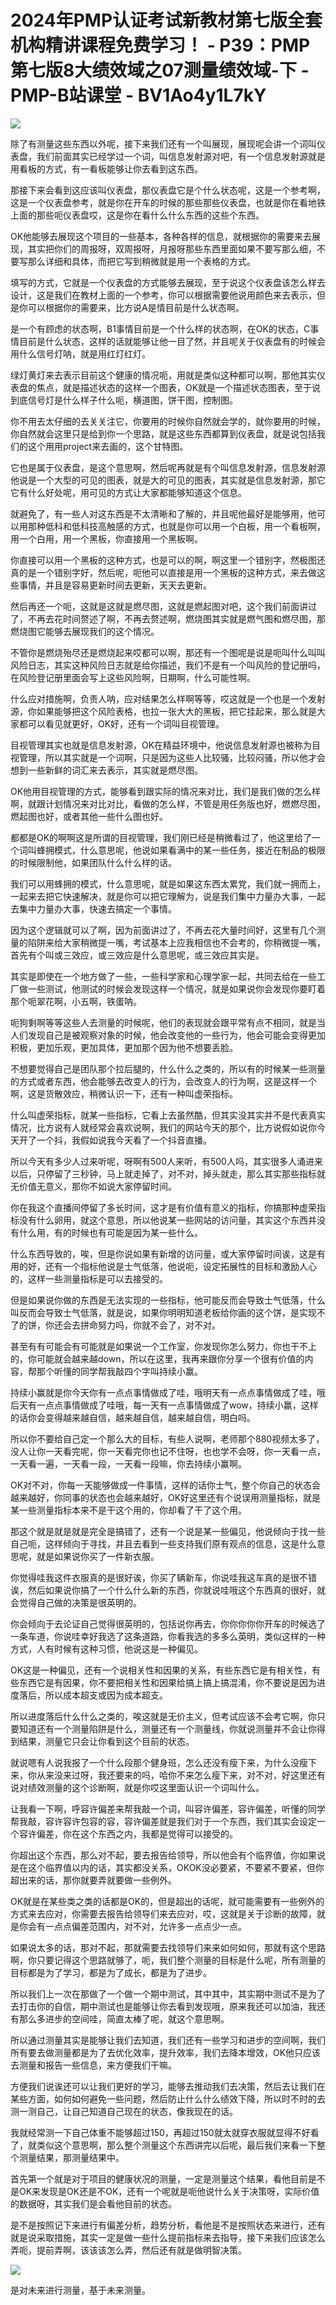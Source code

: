 # 2024年PMP认证考试新教材第七版全套机构精讲课程免费学习！ - P39：PMP第七版8大绩效域之07测量绩效域-下 - PMP-B站课堂 - BV1Ao4y1L7kY

![](img/aa36fbdb6d6c19d666594a55b65ca156_0.png)

除了有测量这些东西以外呢，接下来我们还有一个叫展现，展现呢会讲一个词叫仪表盘，我们前面其实已经学过一个词，叫信息发射源对吧，有一个信息发射源就是用看板的方式，有一看板能够让你去看到这东西。

那接下来会看到这应该叫仪表盘，那仪表盘它是个什么状态呢，这是一个参考啊，这是一个仪表盘参考，就是你在开车的时候的那些那些仪表盘，也就是你在看地铁上面的那些呃仪表盘哎，这是你在看什么什么东西的这些个东西。

OK他能够去展现这个项目的一些基本，各种各样的信息，就根据你的需要来去展现，其实把你们的周报呀，双周报呀，月报呀那些东西里面如果不要写那么细，不要写那么详细和具体，而把它写到稍微就是用一个表格的方式。

填写的方式，它就是一个仪表盘的方式能够去展现，至于说这个仪表盘该怎么样去设计，这是我们在教材上面的一个参考，你可以根据需要他说用颜色来去表示，但是你可以根据你的需要来，比方说A是情目前是什么状态啊。

是一个有顾虑的状态啊，B1事情目前是一个什么样的状态啊，在OK的状态，C事情目前是什么状态，这样的话就能够让他一目了然，并且呢关于仪表盘有的时候会用什么信号灯呐，就是用红灯红灯。

绿灯黄灯来去表示目前这个健康的情况呃，用就是类似这种都可以啊，那他其实仪表盘的焦点，就是描述状态的这样一个图表，OK就是一个描述状态图表，至于说到底信号灯是什么样子什么呃，横道图，饼干图，控制图。

你不用去太仔细的去关关注它，你要用的时候你自然就会学的，就你要用的时候，你自然就会这里只是给到你一个思路，就是这些东西都算到仪表盘，就是说包括我们的这个用用project来去画的，这个甘特图。

它也是属于仪表盘，是这个意思啊，然后呢再就是有个叫信息发射源，信息发射源他说是一个大型的可见的图表，就是大的可见的图表，其实就是信息发射源，那它它有什么好处呢，用可见的方式让大家都能够知道这个信息。

就避免了，有一些人对这东西是不太清晰和了解的，并且呢他最好是能够用，他可以用那种低科和低科技高触感的方式，也就是你可以用一个白板，用一个看板啊，用一个白用，用一个黑板，你直接用一个黑板啊。

你直接可以用一个黑板的这种方式，也是可以的啊，啊这里一个错别字，然极图还真的是一个错别字好，然后呢，呃他可以直接是用一个黑板的这种方式，来去做这些事情，并且是容易更新时间去更新，天天去更新。

然后再还一个呃，这就是这就是燃尽图，这就是燃起图对吧，这个我们前面讲过了，不再去花时间赘述了啊，不再去赘述啊，燃烧图其实就是燃气图和燃尽图，那燃烧图它能够去展现我们的这个情况。

不管你是燃烧殆尽还是燃烧起来哎都可以啊，那还有一个图呢是说是呃叫什么叫叫风险日志，其实这种风险日志就是给你描述，我们不是有一个叫风险的登记册吗，在风险登记册里面会写上这些风险啊，日期啊，什么可能性啊。

什么应对措施啊，负责人呐，应对结果怎么样啊等等，哎这就是一个也是一个发射源，你如果能够把这个风险表格，也拉一张大大的黑板，把它挂起来，那么就是大家都可以看见就更好，OK好，还有一个词叫目视管理。

目视管理其实也就是信息发射源，OK在精益环境中，他说信息发射源也被称为目视管理，所以其实就是一个词啊，只是因为这些人比较骚，比较闷骚，所以他才会想到一些新鲜的词汇来去表示，其实就是燃尽图。

OK他用目视管理的方式，能够看到跟实际的情况来对比，我们是我们做的怎么样啊，就跟计划情况来对比对比，看做的怎么样，不管是用任务版也好，燃燃尽图，燃起图也好，或者其他一些什么图也好。

都都是OK的啊啊这是所谓的目视管理，我们刚已经是稍微看过了，他这里给了一个词叫蜂拥模式，什么意思呢，他说如果看满中的某一些任务，接近在制品的极限的时候限制他，如果团队什么什么样的话。

我们可以用蜂拥的模式，什么意思呢，就是如果这东西太累党，我们就一拥而上，一起来去把它快速解决，就是你可以把它理解为，说是我们集中力量办大事，一起去集中力量办大事，快速去搞定一个事情。

因为这个逻辑就可以了啊，因为前面讲过了，不再去花大量时间好，这里有几个测量的陷阱来给大家稍微提一嘴，考试基本上应我相信也不会考的，你稍微提一嘴，首先有个叫或三效应，或三效应是什么意思呢，或三效应其实是。

其实是即使在一个地方做了一些，一些科学家和心理学家一起，共同去给在一些工厂做一些测试，他测试的时候会发现这样一个情况，就是如果说你会发现你要盯着那个呃翠花啊，小五啊，铁蛋呐。

呃狗剩啊等等这些人去测量的时候呢，他们的表现就会跟平常有点不相同，就是当人们发现自己是被观察对象的时候，他会改变他的一些行为，他会可能会变得更加积极，更加乐观，更加具体，更加那个因为他不想要丢脸。

不想要觉得自己是团队那个拉后腿的，什么什么之类的，所以有的时候某一些测量的方式或者东西，他会能够去改变人的行为，会改变人的行为啊，这是这样一个啊，这是货散效应，稍微认识一下，还有一种叫虚荣指标。

什么叫虚荣指标，就某一些指标，它看上去虽然酷，但其实没其实并不是代表真实情况，比方说有人就经常会喜欢说啊，我们的网站今天的那个，比方说假如说你今天开了一个抖，我假如说我今天看了一个抖音直播。

所以今天有多少人过来听呢，呀啊有500人来听，有500人吗，其实很多人涌进来以后，只停留了三秒钟，马上就走掉了，对不对，掉头就走，那么其实那些指标就无价值无意义，那你不如说大家停留时间。

你在我这个直播间停留了多长时间，这才是有价值有意义的指标，你搞那种虚荣指标没有什么卵用，就这个意思，所以他说某一些网站的访问量，其实这个东西并没有什么用，有的时候也有可能是因为某一些什么。

什么东西导致的，唉，但是你说如果有新增的访问量，或大家停留时间诶，这是有用的好，还有一个指标他说是士气低落，他说呃，设定拓展性的目标和激励人心的，这样一些测量指标是可以去接受的。

但是如果说你做的东西是无法实现的一些指标，他可能反而会导致士气低落，什么叫反而会导致士气低落，就是说，如果你明明知道老板给你画的这个饼，是实现不了的饼，你还会去拼命努力吗，你就不会了，对不对。

甚至有有可能会有可能就是如果说一个工作室，你发现你怎么努力，你也干不上的，你可能就会越来越down，所以在这里，我再来跟你分享一个很有价值的内容，帮那个听懂的同学帮我敲四个字叫持续小赢。

持续小赢就是你今天你有一点点事情做成了哇，哦明天有一点点事情做成了哇，哦后天有一点点事情做成了哇哦，每一天有一点事情做成了wow，持续小赢，这样的话你会变得越来越自信，越来越自信，越来越自信，明白吗。

所以你不要给自己定一个那么大的目标，有些人说啊，老师那个880视频太多了，没人让你一天看完呢，你一天看完你也记不住呀，也也学不会呀，你一天看一点，一天看一遍，一天看一段，一天看一段嘛，你去持续小赢啊。

OK对不对，你每一天能够做成一件事情，这样的话你士气，整个你自己的状态会越来越好，你同事的状态也会越来越好，OK好这里还有个说误用测量指标，就是某一些测量指标本来不是干这个用的，你却看了干了这个用。

那这个就是就是就是完全是搞错了，还有一个说是某一些偏见，他说倾向于找一些自己呃，这样倾向于寻找，并且去看到一些支持我们原有观点的信息，这是什么意思呢，就是如果说你买了一件新衣服。

你觉得哇我这件衣服真的是很好诶，你买了辆新车，你说哇我这车真的是很不错诶，然后如果说你搞了一个什么什么新的东西，你就说哇哦这个东西真的很好，就会觉得自己做的决策是很英明的。

你会倾向于去论证自己觉得很英明的，包括说你再去，你你你你你开车的时候选了一条车道，你说哇幸好我选了这条道路，你看我选的多多么英明，类似这样的一种方式，人有时候有这种习惯，他说这是一种偏见。

OK这是一种偏见，还有一个说相关性和因果的关系，有些东西它是有相关性，有些东西它是有因果，你不要把相关性和因果给搞上搞上搞混淆，你不要说是因为进度落后，所以成本超支或因为成本超支。

所以进度落后什么什么之类的，唉这就是无价主义，但考试应该不会考它啊，你只要知道还有一个测量陷阱是什么，测量还有一个测量线，你就说测量并不会让你得到结果，测量它只会让你看到这个目前的状态。

就说嗯有人说我报了一个什么段那个健身班，怎么还没有瘦下来，为什么没瘦下来，你从来没来过呀，我还要来的吗，哈你不来怎么瘦下来，对不对，好这里还有说对绩效测量的这个诊断啊，就是你哎这里面认识一个词叫什么。

让我看一下啊，呼容许偏差来帮我敲一个词，叫容许偏差，容许偏差，听懂的同学帮我敲，容许容许包容的容，容许偏差就是我们对于一个东西，我们其实会设定一个容许偏差，你在这个东西之内，我都是觉得可以接受的。

你超出这个东西，那么对不起，要去报告给领导，所以他会有个临界值，你如果说是在这个临界值以内的话，其实都没关系，OKOK没必要紧，不要紧不要紧，但你超出来的话，那你就要弄就要做一些例外。

OK就是在某些类之类的话都是OK的，但是超出的话呢，就可能需要有一些例外的方式来去应对，你需要去报告给领导们来去应对，哎，这就是关于诊断的故障，就是你会有一点点偏差范围内，对不对，允许多一点点少一点。

如果说太多的话，那对不起，那就需要去找领导们来来如何如何，那就有这个思路啊，你只要记得这个思路就够了，呃，我们整个测量的目标是什么呢，所有测量的目标都是为了学习，都是为了成长，都是为了进步。

所以我们上一次在那做了一个做一个期中测试，其中其中，其实期中测试不是为了去打击你的自信，期中测试也是能够让你去看到发现哦，原来我还可以加油，我还有那么多进步的空间哇，简直太棒了呢，就这个意思啊。

所以通过测量其实是能够让我们去知道，我们还有一些学习和进步的空间啊，我们所有要去做测量都是为了去优化效率，提升效率，我们去降本增效，OK他只应该去测量和报告一些信息，来方便我们干嘛。

方便我们说诶还可以让我们更好的学习，能够去推动我们去决策，然后去让我们在某些方面，如何如何避免一些问题，然后防止什么什么绩效下降，所以时不时的去测一测自己，让自己知道自己现在的状态，像我现在的话。

我就经常测一下自己体重不能够超过150，再超过150就太就穿衣服就显得不好看了，就类似这个意思啊，那么整个测量这个东西讲完以后呢，最后我们来看一下整个测量结果，那测量结果中。

首先第一个就是对于项目的健康状况的测量，一定是测量这个结果，看他目前是不是OK来发现是OK还是不OK，还有一个呢就是呃他说什么关于决策呀，实际价值的数据呀，其实我们是会看他目前的状态。

是不是按照记下来进行有偏差分析，趋势分析，看他是不是按照状态来进行，还有就是说采取措施，其实一定是做一些什么提前指标来去指导，接下来我们应该怎么弄呃，提前弄啊，该该该怎么弄，然后还有就是做明智决策。



![](img/aa36fbdb6d6c19d666594a55b65ca156_2.png)

是对未来进行测量，基于未来测量。